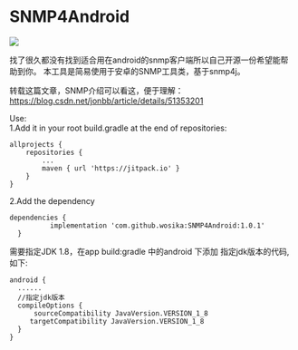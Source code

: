 # SNMP4Android

[![](https://jitpack.io/v/wosika/SNMP4Android.svg)](https://jitpack.io/#wosika/SNMP4Android)

找了很久都没有找到适合用在android的snmp客户端所以自己开源一份希望能帮助到你。
本工具是简易使用于安卓的SNMP工具类，基于snmp4j。

转载这篇文章，SNMP介绍可以看这，便于理解：https://blog.csdn.net/jonbb/article/details/51353201

Use:<br/>
  1.Add it in your root build.gradle at the end of repositories:

	allprojects {
		repositories {
			...
			maven { url 'https://jitpack.io' }
		}
	}
  
  2.Add the dependency
  
    dependencies {
	          implementation 'com.github.wosika:SNMP4Android:1.0.1'
	  }
	  
 需要指定JDK 1.8，在app build:gradle 中的android 下添加 指定jdk版本的代码,如下:
 
	android {
  	  ......
  	  //指定jdk版本
  	  compileOptions {
  	      sourceCompatibility JavaVersion.VERSION_1_8
   	     targetCompatibility JavaVersion.VERSION_1_8
  	  }
	}	
    
